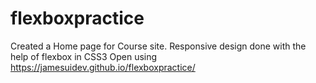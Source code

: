 # flexboxpractice
Created a Home page for Course site. Responsive design done with the help of flexbox in CSS3
Open using https://jamesuidev.github.io/flexboxpractice/

